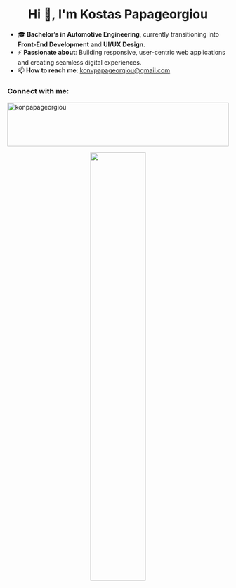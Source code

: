 <h1 align="center">Hi 👋, I'm Kostas Papageorgiou</h1>

- 🎓 **Bachelor’s in Automotive Engineering**, currently transitioning into **Front-End Development** and **UI/UX Design**.
- ⚡ **Passionate about**: Building responsive, user-centric web applications and creating seamless digital experiences.
- 📫 **How to reach me**: konvpapageorgiou@gmail.com

<h3 align="left">Connect with me:</h3>
<p align="left">
  <a href="https://linkedin.com/in/konpapageorgiou" target="blank">
    <img align="center" width="100%" height="100px" src="https://img.shields.io/badge/konpapageorgiou-LinkedIn-blue" alt="konpapageorgiou" />
  </a>
</p>
<p align="center" width="100%" >
<img align="center"  width="50%" src="https://i.giphy.com/media/v1.Y2lkPTc5MGI3NjExa3VyZ3J4dmlwNjE3djUzbXRkcG9oenBxYWVlbzE3aW5xZ2N1azVvMCZlcD12MV9pbnRlcm5hbF9naWZfYnlfaWQmY3Q9Zw/j3mdQpQ9SKxFOWs9gy/giphy.gif">
</p>
